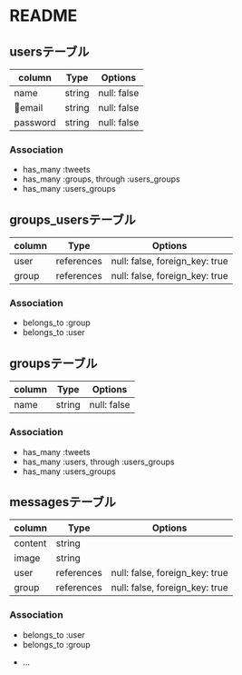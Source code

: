 # README

## usersテーブル

|column|Type|Options|
|------|----|-------|
|name|string|null: false|
|email|string|null: false|
|password|string|null: false|

### Association
- has_many :tweets
- has_many :groups, through :users_groups
- has_many :users_groups

## groups_usersテーブル

|column|Type|Options|
|------|----|-------|
|user|references|null: false, foreign_key: true|
|group|references|null: false, foreign_key: true|

### Association
- belongs_to :group
- belongs_to :user

## groupsテーブル

|column|Type|Options|
|------|----|-------|
|name|string|null: false|

### Association
- has_many :tweets
- has_many :users, through :users_groups
- has_many :users_groups

## messagesテーブル

|column|Type|Options|
|------|----|-------|
|content|string|
|image|string|
|user|references|null: false, foreign_key: true|
|group|references|null: false, foreign_key: true|

### Association
- belongs_to :user
- belongs_to :group

* ...
